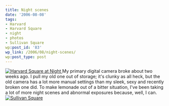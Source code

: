 ```yaml
---
title: Night scenes
date: '2006-08-08'
tags:
- Harvard
- Harvard Square
- night
- photos
- Sullivan Square
wp:post_id: '83'
wp_link: /2006/08/night-scenes/
wp:post_type: post
---
```


  [ ![Harvard Square at Night](http://static.flickr.com/64/206559327_51d2fcc536.jpg) ](http://www.flickr.com/photos/bensheldon/206559327/ "Photo Sharing")
My primary digital camera broke about two weeks ago. I pull my old one out of storage; it's clunky as all heck, but the old camera has a lot more manual settings than my sleek, sexy and recently broken one did. To make lemonade out of a bitter situation, I've been taking a lot of more night scenes and abnormal exposures because, well, I can.
  [ ![Sullivan Square](http://static.flickr.com/81/210371310_a7789381d0.jpg) ](http://www.flickr.com/photos/bensheldon/210371310/ "Photo Sharing")
